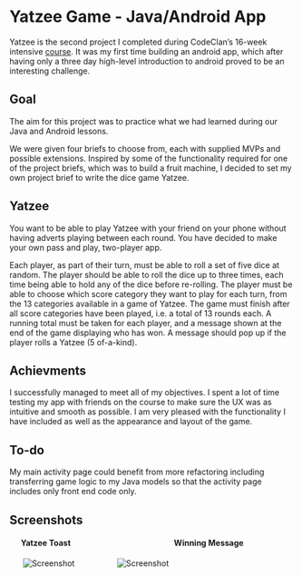# Yatzee Game - Java/Android App

Yatzee is the second project I completed during CodeClan’s 16-week intensive [course](https://codeclan.com/courses/16-week-course/). It was my first time building an android app, which after having only a three day high-level introduction to android proved to be an interesting challenge.

## Goal

The aim for this project was to practice what we had learned during our Java and Android lessons.

We were given four briefs to choose from, each with supplied MVPs and possible extensions. Inspired by some of the functionality required for one of the project briefs, which was to build a fruit machine, I decided to set my own project brief to write the dice game Yatzee. 

## Yatzee

You want to be able to play Yatzee with your friend on your phone without having adverts playing between each round. You have decided to make your own pass and play, two-player app.

Each player, as part of their turn, must be able to roll a set of five dice at random. The player should be able to roll the dice up to three times, each time being able to hold any of the dice before re-rolling. The player must be able to choose which score category they want to play for each turn, from the 13 categories available in a game of Yatzee. The game must finish after all score categories have been played, i.e. a total of 13 rounds each. A running total must be taken for each player, and a message shown at the end of the game displaying who has won. A message should pop up if the player rolls a Yatzee (5 of-a-kind). 

## Achievments

I successfully managed to meet all of my objectives. I spent a lot of time testing my app with friends on the course to make sure the UX was as intuitive and smooth as possible. I am very pleased with the functionality I have included as well as the appearance and layout of the game.

## To-do

My main activity page could benefit from more refactoring including transferring game logic to my Java models so that the activity page includes only front end code only. 

## Screenshots

#### &nbsp; &nbsp; &nbsp; Yatzee Toast &nbsp; &nbsp; &nbsp; &nbsp; &nbsp; &nbsp; &nbsp; &nbsp; &nbsp; &nbsp; &nbsp; &nbsp; &nbsp; &nbsp; &nbsp; &nbsp; &nbsp; &nbsp; &nbsp; &nbsp; &nbsp; &nbsp; &nbsp; &nbsp; &nbsp; &nbsp; &nbsp; Winning Message
&nbsp; &nbsp; &nbsp; ![Screenshot](https://github.com/vashforth/Java_and_Android_Project_Yatzee_Game/blob/master/yatzee_screenshot.png)
&nbsp; &nbsp; &nbsp; &nbsp; &nbsp; &nbsp; &nbsp; &nbsp; &nbsp; 
![Screenshot](https://github.com/vashforth/Java_and_Android_Project_Yatzee_Game/blob/master/winning_msg_screenshot.png)
